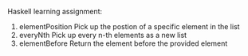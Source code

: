Haskell learning assignment:

1. elementPosition Pick up the postion of a specific element in the list
2. everyNth Pick up every n-th elements as a new list
3. elementBefore Return the element before the provided element
